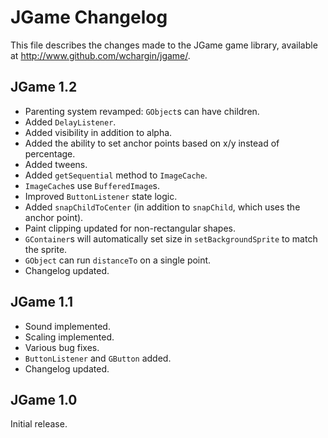 # JGame Changelog
This file describes the changes made to the JGame game library, available at <http://www.github.com/wchargin/jgame/>.

## JGame 1.2
* Parenting system revamped: `GObject`s can have children.
* Added `DelayListener`.
* Added visibility in addition to alpha.
* Added the ability to set anchor points based on x/y instead of percentage.
* Added tweens.
* Added `getSequential` method to `ImageCache`.
* `ImageCache`s use `BufferedImage`s.
* Improved `ButtonListener` state logic.
* Added `snapChildToCenter` (in addition to `snapChild`, which uses the anchor point).
* Paint clipping updated for non-rectangular shapes.
* `GContainer`s will automatically set size in `setBackgroundSprite` to match the sprite.
* `GObject` can run `distanceTo` on a single point.
* Changelog updated.

## JGame 1.1
* Sound implemented.
* Scaling implemented.
* Various bug fixes.
* `ButtonListener` and `GButton` added.
* Changelog updated.

## JGame 1.0
Initial release.